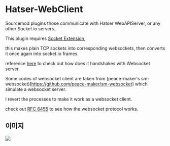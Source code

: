 # Hatser-WebClient
Sourcemod plugins those communicate with Hatser WebAPIServer, or any other Socket.io servers.

This plugin requires [Socket Extension](https://forums.alliedmods.net/showthread.php?t=67640),

this makes plain TCP sockets into corresponding websockets, then converts it once again into socket.io frames.

reference [here](https://forums.alliedmods.net/showthread.php?t=298782) to check out how does it handshakes with Websocket server.

Some codes of websocket client are taken from (peace-maker's sm-websocket)[https://github.com/peace-maker/sm-websocket] which simulate a websocket server.

I revert the processes to make it work as a websocket client.

check out [RFC 6455](https://tools.ietf.org/html/rfc6455) to see how the websocket protocol works.

## 이미지
![](https://i.imgur.com/Dr5eWj8.gif)
